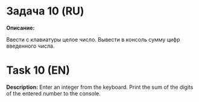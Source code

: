 # Задача 10 (RU)

**Описание:**

Ввести с клавиатуры целое число. Вывести в консоль сумму цифр введенного числа.

# Task 10 (EN)

**Description:**
Enter an integer from the keyboard. Print the sum of the digits of the entered number to the console.
